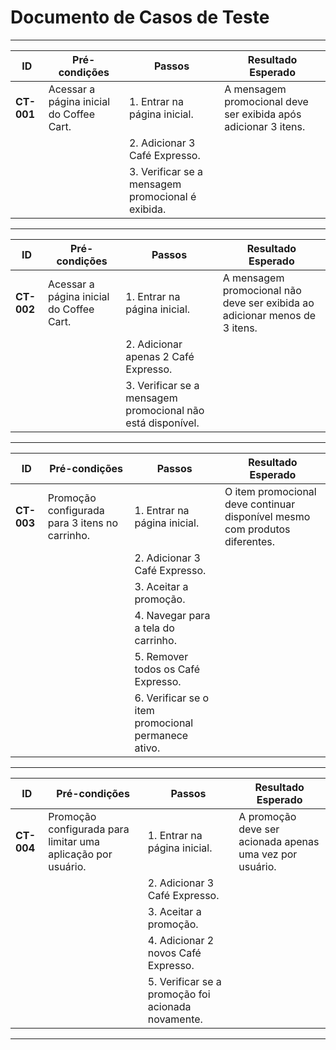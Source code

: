 # Documento de Casos de Teste

---

| **ID**            | **Pré-condições**                           | **Passos**                                                                 | **Resultado Esperado**                            |  
|--------------------|--------------------------------------------|----------------------------------------------------------------------------|--------------------------------------------------|  
| **CT-001**        | Acessar a página inicial do Coffee Cart.    | 1. Entrar na página inicial.                                               | A mensagem promocional deve ser exibida após adicionar 3 itens. |  
|                    |                                            | 2. Adicionar 3 Café Expresso.                                              |                                                  |  
|                    |                                            | 3. Verificar se a mensagem promocional é exibida.                          |                                                  |  

---

| **ID**            | **Pré-condições**                           | **Passos**                                                                 | **Resultado Esperado**                            |  
|--------------------|--------------------------------------------|----------------------------------------------------------------------------|--------------------------------------------------|  
| **CT-002**        | Acessar a página inicial do Coffee Cart.    | 1. Entrar na página inicial.                                               | A mensagem promocional não deve ser exibida ao adicionar menos de 3 itens. |  
|                    |                                            | 2. Adicionar apenas 2 Café Expresso.                                       |                                                  |  
|                    |                                            | 3. Verificar se a mensagem promocional não está disponível.                |                                                  |  

---

| **ID**            | **Pré-condições**                           | **Passos**                                                                 | **Resultado Esperado**                            |  
|--------------------|--------------------------------------------|----------------------------------------------------------------------------|--------------------------------------------------|  
| **CT-003**        | Promoção configurada para 3 itens no carrinho. | 1. Entrar na página inicial.                                               | O item promocional deve continuar disponível mesmo com produtos diferentes. |  
|                    |                                            | 2. Adicionar 3 Café Expresso.                                              |                                                  |  
|                    |                                            | 3. Aceitar a promoção.                                                     |                                                  |  
|                    |                                            | 4. Navegar para a tela do carrinho.                                        |                                                  |  
|                    |                                            | 5. Remover todos os Café Expresso.                                         |                                                  |  
|                    |                                            | 6. Verificar se o item promocional permanece ativo.                        |                                                  |  

---

| **ID**            | **Pré-condições**                           | **Passos**                                                                 | **Resultado Esperado**                            |  
|--------------------|--------------------------------------------|----------------------------------------------------------------------------|--------------------------------------------------|  
| **CT-004**        | Promoção configurada para limitar uma aplicação por usuário. | 1. Entrar na página inicial.                                               | A promoção deve ser acionada apenas uma vez por usuário. |  
|                    |                                            | 2. Adicionar 3 Café Expresso.                                              |                                                  |  
|                    |                                            | 3. Aceitar a promoção.                                                     |                                                  |  
|                    |                                            | 4. Adicionar 2 novos Café Expresso.                                        |                                                  |  
|                    |                                            | 5. Verificar se a promoção foi acionada novamente.                         |                                                  |  

---
